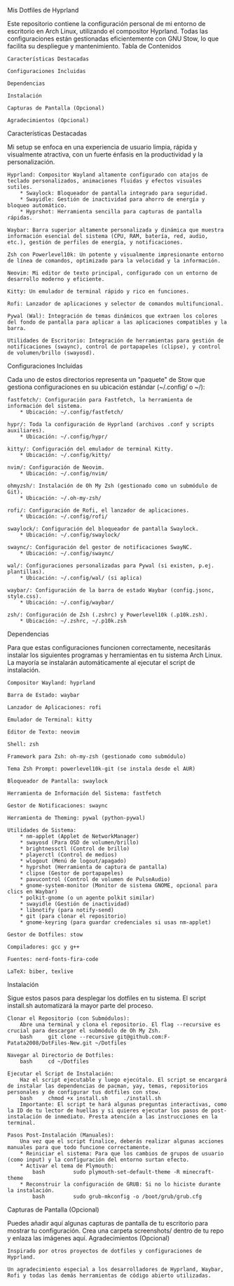 Mis Dotfiles de Hyprland

Este repositorio contiene la configuración personal de mi entorno de escritorio en Arch Linux, utilizando el compositor Hyprland. Todas las configuraciones están gestionadas eficientemente con GNU Stow, lo que facilita su despliegue y mantenimiento.
Tabla de Contenidos

    Características Destacadas

    Configuraciones Incluidas

    Dependencias

    Instalación

    Capturas de Pantalla (Opcional)

    Agradecimientos (Opcional)

Características Destacadas

Mi setup se enfoca en una experiencia de usuario limpia, rápida y visualmente atractiva, con un fuerte énfasis en la productividad y la personalización.

    Hyprland: Compositor Wayland altamente configurado con atajos de teclado personalizados, animaciones fluidas y efectos visuales sutiles.
        * Swaylock: Bloqueador de pantalla integrado para seguridad.
        * Swayidle: Gestión de inactividad para ahorro de energía y bloqueo automático.
        * Hyprshot: Herramienta sencilla para capturas de pantalla rápidas.

    Waybar: Barra superior altamente personalizada y dinámica que muestra información esencial del sistema (CPU, RAM, batería, red, audio, etc.), gestión de perfiles de energía, y notificaciones.

    Zsh con Powerlevel10k: Un potente y visualmente impresionante entorno de línea de comandos, optimizado para la velocidad y la información.

    Neovim: Mi editor de texto principal, configurado con un entorno de desarrollo moderno y eficiente.

    Kitty: Un emulador de terminal rápido y rico en funciones.

    Rofi: Lanzador de aplicaciones y selector de comandos multifuncional.

    Pywal (Wal): Integración de temas dinámicos que extraen los colores del fondo de pantalla para aplicar a las aplicaciones compatibles y la barra.

    Utilidades de Escritorio: Integración de herramientas para gestión de notificaciones (swaync), control de portapapeles (clipse), y control de volumen/brillo (swayosd).

Configuraciones Incluidas

Cada uno de estos directorios representa un "paquete" de Stow que gestiona configuraciones en su ubicación estándar (~/.config/ o ~/):

    fastfetch/: Configuración para Fastfetch, la herramienta de información del sistema.
        * Ubicación: ~/.config/fastfetch/

    hypr/: Toda la configuración de Hyprland (archivos .conf y scripts auxiliares).
        * Ubicación: ~/.config/hypr/

    kitty/: Configuración del emulador de terminal Kitty.
        * Ubicación: ~/.config/kitty/

    nvim/: Configuración de Neovim.
        * Ubicación: ~/.config/nvim/

    ohmyzsh/: Instalación de Oh My Zsh (gestionado como un submódulo de Git).
        * Ubicación: ~/.oh-my-zsh/

    rofi/: Configuración de Rofi, el lanzador de aplicaciones.
        * Ubicación: ~/.config/rofi/

    swaylock/: Configuración del bloqueador de pantalla Swaylock.
        * Ubicación: ~/.config/swaylock/

    swaync/: Configuración del gestor de notificaciones SwayNC.
        * Ubicación: ~/.config/swaync/

    wal/: Configuraciones personalizadas para Pywal (si existen, p.ej. plantillas).
        * Ubicación: ~/.config/wal/ (si aplica)

    waybar/: Configuración de la barra de estado Waybar (config.jsonc, style.css).
        * Ubicación: ~/.config/waybar/

    zsh/: Configuración de Zsh (.zshrc) y Powerlevel10k (.p10k.zsh).
        * Ubicación: ~/.zshrc, ~/.p10k.zsh

Dependencias

Para que estas configuraciones funcionen correctamente, necesitarás instalar los siguientes programas y herramientas en tu sistema Arch Linux. La mayoría se instalarán automáticamente al ejecutar el script de instalación.

    Compositor Wayland: hyprland

    Barra de Estado: waybar

    Lanzador de Aplicaciones: rofi

    Emulador de Terminal: kitty

    Editor de Texto: neovim

    Shell: zsh

    Framework para Zsh: oh-my-zsh (gestionado como submódulo)

    Tema Zsh Prompt: powerlevel10k-git (se instala desde el AUR)

    Bloqueador de Pantalla: swaylock

    Herramienta de Información del Sistema: fastfetch

    Gestor de Notificaciones: swaync

    Herramienta de Theming: pywal (python-pywal)

    Utilidades de Sistema:
        * nm-applet (Applet de NetworkManager)
        * swayosd (Para OSD de volumen/brillo)
        * brightnessctl (Control de brillo)
        * playerctl (Control de medios)
        * wlogout (Menú de logout/apagado)
        * hyprshot (Herramienta de captura de pantalla)
        * clipse (Gestor de portapapeles)
        * pavucontrol (Control de volumen de PulseAudio)
        * gnome-system-monitor (Monitor de sistema GNOME, opcional para clics en Waybar)
        * polkit-gnome (o un agente polkit similar)
        * swayidle (Gestión de inactividad)
        * libnotify (para notify-send)
        * git (para clonar el repositorio)
        * gnome-keyring (para guardar credenciales si usas nm-applet)

    Gestor de Dotfiles: stow

    Compiladores: gcc y g++

    Fuentes: nerd-fonts-fira-code

    LaTeX: biber, texlive

Instalación

Sigue estos pasos para desplegar los dotfiles en tu sistema. El script install.sh automatizará la mayor parte del proceso.

    Clonar el Repositorio (con Submódulos):
        Abre una terminal y clona el repositorio. El flag --recursive es crucial para descargar el submódulo de Oh My Zsh.
        bash     git clone --recursive git@github.com:F-Patata2008/DotFiles-New.git ~/Dotfiles     

    Navegar al Directorio de Dotfiles:
        bash     cd ~/Dotfiles     

    Ejecutar el Script de Instalación:
        Haz el script ejecutable y luego ejecútalo. El script se encargará de instalar las dependencias de pacman, yay, temas, repositorios personales y de configurar tus dotfiles con stow.
        bash     chmod +x install.sh     ./install.sh     
        Importante: El script te hará algunas preguntas interactivas, como la ID de tu lector de huellas y si quieres ejecutar los pasos de post-instalación de inmediato. Presta atención a las instrucciones en la terminal.

    Pasos Post-Instalación (Manuales):
        Una vez que el script finalice, deberás realizar algunas acciones manuales para que todo funcione correctamente.
        * Reiniciar el sistema: Para que los cambios de grupos de usuario (como input) y la configuración del entorno surtan efecto.
        * Activar el tema de Plymouth:
            bash         sudo plymouth-set-default-theme -R minecraft-theme         
        * Reconstruir la configuración de GRUB: Si no lo hiciste durante la instalación.
            bash         sudo grub-mkconfig -o /boot/grub/grub.cfg         

Capturas de Pantalla (Opcional)

Puedes añadir aquí algunas capturas de pantalla de tu escritorio para mostrar tu configuración. Crea una carpeta screenshots/ dentro de tu repo y enlaza las imágenes aquí.
Agradecimientos (Opcional)

    Inspirado por otros proyectos de dotfiles y configuraciones de Hyprland.

    Un agradecimiento especial a los desarrolladores de Hyprland, Waybar, Rofi y todas las demás herramientas de código abierto utilizadas.
